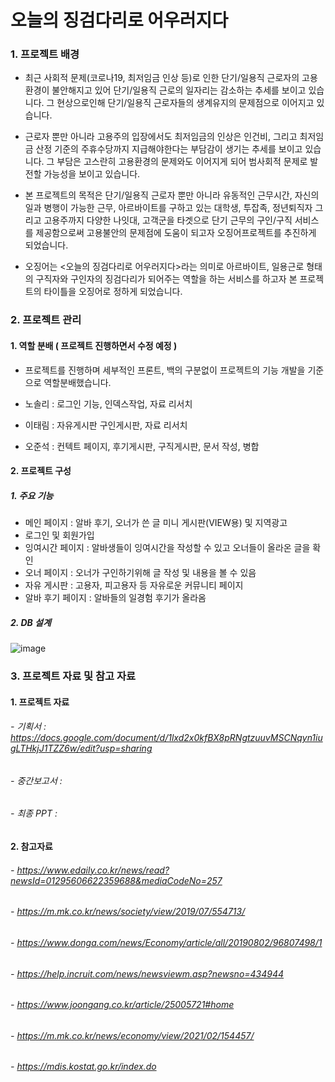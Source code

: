 # 오늘의 징검다리로 어우러지다

### 1.	프로젝트 배경

- 최근 사회적 문제(코로나19, 최저임금 인상 등)로 인한 단기/일용직 근로자의 고용환경이 불안해지고 있어 단기/일용직 근로의 일자리는 감소하는 추세를 보이고 있습니다. 그 현상으로인해 단기/일용직 근로자들의 생계유지의 문제점으로 이어지고 있습니다.

- 근로자 뿐만 아니라 고용주의 입장에서도 최저임금의 인상은 인건비, 그리고 최저임금 산정 기준의 주휴수당까지 지급해야한다는 부담감이 생기는 추세를 보이고 있습니다. 그 부담은 고스란히 고용환경의 문제와도 이어지게 되어 범사회적 문제로 발전할 가능성을 보이고 있습니다.

- 본 프로젝트의 목적은 단기/일용직 근로자 뿐만 아니라 유동적인 근무시간, 자신의 일과 병행이 가능한 근무, 아르바이트를 구하고 있는 대학생, 투잡족, 정년퇴직자 그리고 고용주까지 다양한 나잇대, 고객군을 타겟으로 단기 근무의 구인/구직  서비스를 제공함으로써 고용불안의 문제점에 도움이 되고자 오징어프로젝트를 추진하게 되었습니다.

- 오징어는 <오늘의 징검다리로 어우러지다>라는 의미로 아르바이트, 일용근로 형태의 구직자와 구인자의 징검다리가 되어주는 역할을 하는 서비스를 하고자 본 프로젝트의 타이틀을 오징어로 정하게 되었습니다.

### 2. 프로젝트 관리

#### 1.	역할 분배 ( 프로젝트 진행하면서 수정 예정 )

- 프로젝트를 진행하며 세부적인 프론트, 백의 구분없이 프로젝트의 기능 개발을 기준으로 역할분배했습니다. 

- 노솔리 :	로그인 기능,	인덱스작업, 자료 리서치
- 이태림 :	자유게시판	구인게시판,	자료 리서치
- 오준석 :	컨텍트 페이지, 후기게시판,	구직게시판, 문서 작성, 병합

#### 2.  프로젝트 구성

 ##### 1.	주요 기능

-	메인 페이지 : 알바 후기, 오너가 쓴 글 미니 게시판(VIEW용) 및 지역광고
-	로그인 및 회원가입
-	잉여시간 페이지 : 알바생들이 잉여시간을 작성할 수 있고 오너들이 올라온 글을 확인 
-	오너 페이지 : 오너가 구인하기위해 글 작성 및 내용을 볼 수 있음
-	자유 게시판 : 고용자, 피고용자 등 자유로운 커뮤니티 페이지
-	알바 후기 페이지 : 알바들의 일경험 후기가 올라옴

 ##### 2.	DB 설계

 ![image](https://user-images.githubusercontent.com/84692769/154382957-79f32cb2-e25a-42d3-8406-406460e021dd.png)

### 3. 프로젝트 자료 및 참고 자료
#### 1. 프로젝트 자료
###### - 기획서 : https://docs.google.com/document/d/1lxd2x0kfBX8pRNgtzuuvMSCNqyn1iugLTHkjJ1TZZ6w/edit?usp=sharing
###### - 중간보고서 : 
###### - 최종 PPT : 

#### 2. 참고자료
###### - https://www.edaily.co.kr/news/read?newsId=01295606622359688&mediaCodeNo=257 
###### - https://m.mk.co.kr/news/society/view/2019/07/554713/ 
###### - https://www.donga.com/news/Economy/article/all/20190802/96807498/1 
###### - https://help.incruit.com/news/newsviewm.asp?newsno=434944 
###### - https://www.joongang.co.kr/article/25005721#home 
###### - https://m.mk.co.kr/news/economy/view/2021/02/154457/ 
###### - https://mdis.kostat.go.kr/index.do 
